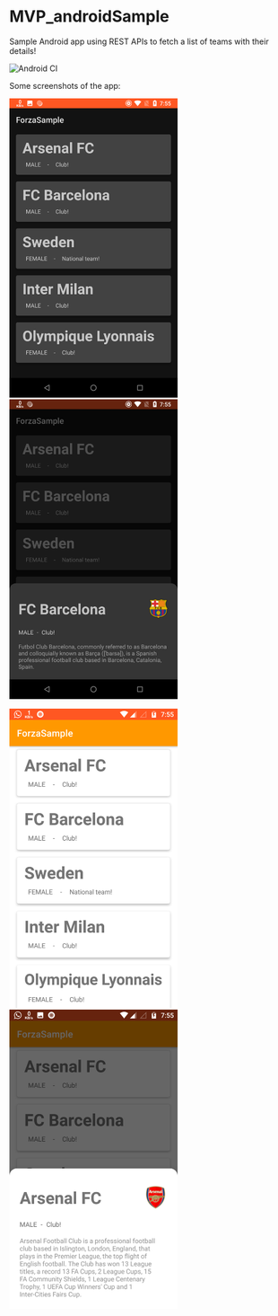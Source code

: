 # MVP_androidSample
Sample Android app using REST APIs to fetch a list of teams with their details!

![Android CI](https://github.com/kevoroid/MVP_androidSample/workflows/Android%20CI/badge.svg)

Some screenshots of the app:

<img src="https://github.com/kevoroid/MVP_androidSample/blob/master/app_screenshot_dark_1.png" width="300">   <img src="https://github.com/kevoroid/MVP_androidSample/blob/master/app_screenshot_dark_2.png" width="300">

<img src="https://github.com/kevoroid/MVP_androidSample/blob/master/app_screenshot_light_1.png" width="300">   <img src="https://github.com/kevoroid/MVP_androidSample/blob/master/app_screenshot_light_2.png" width="300">
